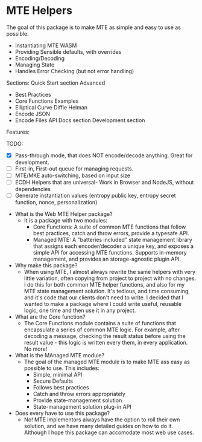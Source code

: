 # MTE Helpers

The goal of this package is to make MTE as simple and easy to use as possible.

- Instantiating MTE WASM
- Providing Sensible defaults, with overrides
- Encoding/Decoding
- Managing State
- Handles Error Checking (but not error handling)

Sections:
Quick Start section
Advanced

- Best Practices
- Core Functions
  Examples
- Elliptical Curve Diffie Helman
- Encode JSON
- Encode Files
  API Docs section
  Development section

Features:

TODO:

- [x] Pass-through mode, that does NOT encode/decode anything. Great for development.
- [ ] First-in, First-out queue for managing requests.
- [ ] MTE/MKE auto-switching, based on input size
- [ ] ECDH Helpers that are universal- Work in Browser and NodeJS, without dependencies
- [ ] Generate instantiation values (entropy public key, entropy secret function, nonce, personalization)

- What is the Web MTE Helper package?
  - It is a package with two modules:
    - Core Functions: A suite of common MTE functions that follow best practices, catch and throw errors, provide a typesafe API.
    - Managed MTE: A "batteries included" state management library that assigns each encoder/decoder a unique key, and exposes a simple API for accessing MTE functions. Supports in-memory management, and provides an storage-agnostic plugin API.
- Why make this package?
  - When using MTE, I almost always rewrite the same helpers with very little variation, often copying from project to project with no changes. I do this for both common MTE helper functions, and also for my MTE state management solution. It's tedious, and time consuming, and it's code that our clients don't need to write. I decided that I wanted to make a package where I could write useful, reusable logic, one time and then use it in any project.
- What are the Core function?
  - The Core Functions module contains a suite of functions that encapsulate a series of common MTE logic. For example, after decoding a message, checking the result status before using the result value - this logic is written every them, in every application. No more!
- What is the MAnaged MTE module?
  - The goal of the managed MTE module is to make MTE ass easy as possible to use. This includes:
    - Simple, minimal API
    - Secure Defaults
    - Follows best practices
    - Catch and throw errors appropriately
    - Provide state-management solution
    - State-management solution plug-in API
- Does every have to use this package?
  - No! MTE implementors always have the option to roll their own solution, and we have many detailed guides on how to do it. Although I hope this package can accomodate most web use cases.
